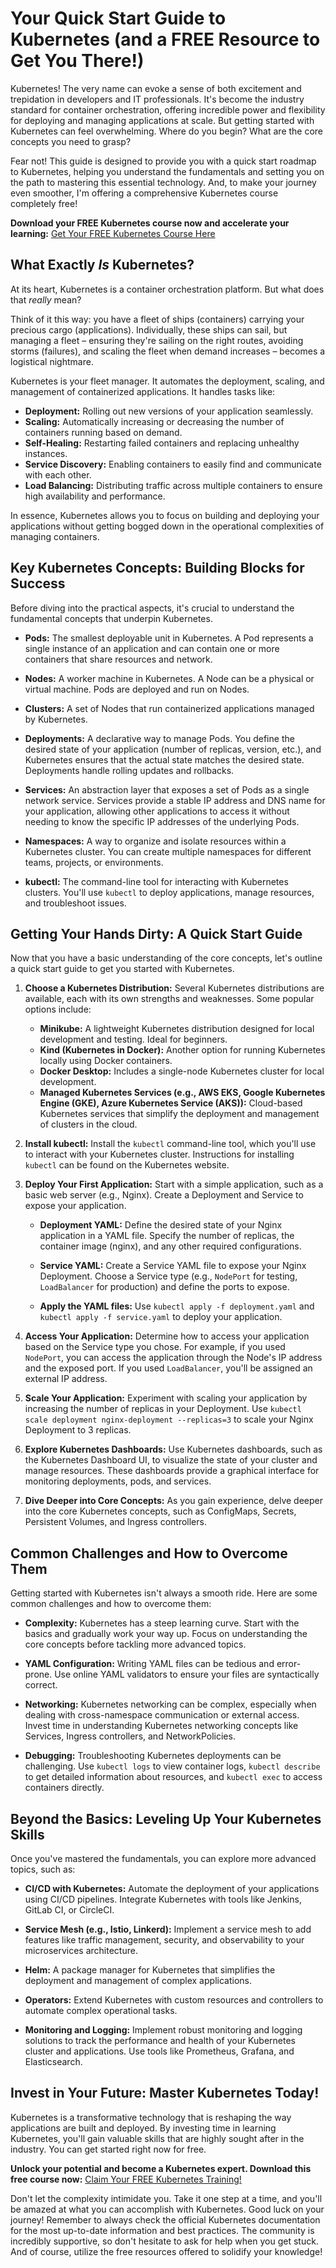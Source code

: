 # Your Quick Start Guide to Kubernetes (and a FREE Resource to Get You There!)

Kubernetes! The very name can evoke a sense of both excitement and trepidation in developers and IT professionals. It's become the industry standard for container orchestration, offering incredible power and flexibility for deploying and managing applications at scale. But getting started with Kubernetes can feel overwhelming. Where do you begin? What are the core concepts you need to grasp?

Fear not! This guide is designed to provide you with a quick start roadmap to Kubernetes, helping you understand the fundamentals and setting you on the path to mastering this essential technology. And, to make your journey even smoother, I'm offering a comprehensive Kubernetes course completely free!

**Download your FREE Kubernetes course now and accelerate your learning:** [Get Your FREE Kubernetes Course Here](https://udemywork.com/quick-start-kubernetes-epub)

## What Exactly *Is* Kubernetes?

At its heart, Kubernetes is a container orchestration platform. But what does that *really* mean?

Think of it this way: you have a fleet of ships (containers) carrying your precious cargo (applications). Individually, these ships can sail, but managing a fleet – ensuring they're sailing on the right routes, avoiding storms (failures), and scaling the fleet when demand increases – becomes a logistical nightmare.

Kubernetes is your fleet manager. It automates the deployment, scaling, and management of containerized applications. It handles tasks like:

*   **Deployment:** Rolling out new versions of your application seamlessly.
*   **Scaling:** Automatically increasing or decreasing the number of containers running based on demand.
*   **Self-Healing:** Restarting failed containers and replacing unhealthy instances.
*   **Service Discovery:** Enabling containers to easily find and communicate with each other.
*   **Load Balancing:** Distributing traffic across multiple containers to ensure high availability and performance.

In essence, Kubernetes allows you to focus on building and deploying your applications without getting bogged down in the operational complexities of managing containers.

## Key Kubernetes Concepts: Building Blocks for Success

Before diving into the practical aspects, it's crucial to understand the fundamental concepts that underpin Kubernetes.

*   **Pods:** The smallest deployable unit in Kubernetes. A Pod represents a single instance of an application and can contain one or more containers that share resources and network.

*   **Nodes:** A worker machine in Kubernetes. A Node can be a physical or virtual machine. Pods are deployed and run on Nodes.

*   **Clusters:** A set of Nodes that run containerized applications managed by Kubernetes.

*   **Deployments:**  A declarative way to manage Pods.  You define the desired state of your application (number of replicas, version, etc.), and Kubernetes ensures that the actual state matches the desired state. Deployments handle rolling updates and rollbacks.

*   **Services:**  An abstraction layer that exposes a set of Pods as a single network service.  Services provide a stable IP address and DNS name for your application, allowing other applications to access it without needing to know the specific IP addresses of the underlying Pods.

*   **Namespaces:** A way to organize and isolate resources within a Kubernetes cluster. You can create multiple namespaces for different teams, projects, or environments.

*   **kubectl:** The command-line tool for interacting with Kubernetes clusters.  You'll use `kubectl` to deploy applications, manage resources, and troubleshoot issues.

## Getting Your Hands Dirty: A Quick Start Guide

Now that you have a basic understanding of the core concepts, let's outline a quick start guide to get you started with Kubernetes.

1.  **Choose a Kubernetes Distribution:** Several Kubernetes distributions are available, each with its own strengths and weaknesses. Some popular options include:

    *   **Minikube:** A lightweight Kubernetes distribution designed for local development and testing. Ideal for beginners.
    *   **Kind (Kubernetes in Docker):** Another option for running Kubernetes locally using Docker containers.
    *   **Docker Desktop:** Includes a single-node Kubernetes cluster for local development.
    *   **Managed Kubernetes Services (e.g., AWS EKS, Google Kubernetes Engine (GKE), Azure Kubernetes Service (AKS)):** Cloud-based Kubernetes services that simplify the deployment and management of clusters in the cloud.

2.  **Install kubectl:**  Install the `kubectl` command-line tool, which you'll use to interact with your Kubernetes cluster.  Instructions for installing `kubectl` can be found on the Kubernetes website.

3.  **Deploy Your First Application:**  Start with a simple application, such as a basic web server (e.g., Nginx).  Create a Deployment and Service to expose your application.

    *   **Deployment YAML:** Define the desired state of your Nginx application in a YAML file. Specify the number of replicas, the container image (nginx), and any other required configurations.

    *   **Service YAML:**  Create a Service YAML file to expose your Nginx Deployment. Choose a Service type (e.g., `NodePort` for testing, `LoadBalancer` for production) and define the ports to expose.

    *   **Apply the YAML files:**  Use `kubectl apply -f deployment.yaml` and `kubectl apply -f service.yaml` to deploy your application.

4.  **Access Your Application:**  Determine how to access your application based on the Service type you chose.  For example, if you used `NodePort`, you can access the application through the Node's IP address and the exposed port.  If you used `LoadBalancer`, you'll be assigned an external IP address.

5.  **Scale Your Application:**  Experiment with scaling your application by increasing the number of replicas in your Deployment.  Use `kubectl scale deployment nginx-deployment --replicas=3` to scale your Nginx Deployment to 3 replicas.

6.  **Explore Kubernetes Dashboards:** Use Kubernetes dashboards, such as the Kubernetes Dashboard UI, to visualize the state of your cluster and manage resources.  These dashboards provide a graphical interface for monitoring deployments, pods, and services.

7.  **Dive Deeper into Core Concepts:** As you gain experience, delve deeper into the core Kubernetes concepts, such as ConfigMaps, Secrets, Persistent Volumes, and Ingress controllers.

## Common Challenges and How to Overcome Them

Getting started with Kubernetes isn't always a smooth ride. Here are some common challenges and how to overcome them:

*   **Complexity:** Kubernetes has a steep learning curve. Start with the basics and gradually work your way up. Focus on understanding the core concepts before tackling more advanced topics.

*   **YAML Configuration:** Writing YAML files can be tedious and error-prone. Use online YAML validators to ensure your files are syntactically correct.

*   **Networking:** Kubernetes networking can be complex, especially when dealing with cross-namespace communication or external access. Invest time in understanding Kubernetes networking concepts like Services, Ingress controllers, and NetworkPolicies.

*   **Debugging:** Troubleshooting Kubernetes deployments can be challenging. Use `kubectl logs` to view container logs, `kubectl describe` to get detailed information about resources, and `kubectl exec` to access containers directly.

## Beyond the Basics: Leveling Up Your Kubernetes Skills

Once you've mastered the fundamentals, you can explore more advanced topics, such as:

*   **CI/CD with Kubernetes:** Automate the deployment of your applications using CI/CD pipelines. Integrate Kubernetes with tools like Jenkins, GitLab CI, or CircleCI.

*   **Service Mesh (e.g., Istio, Linkerd):** Implement a service mesh to add features like traffic management, security, and observability to your microservices architecture.

*   **Helm:** A package manager for Kubernetes that simplifies the deployment and management of complex applications.

*   **Operators:** Extend Kubernetes with custom resources and controllers to automate complex operational tasks.

*   **Monitoring and Logging:** Implement robust monitoring and logging solutions to track the performance and health of your Kubernetes cluster and applications. Use tools like Prometheus, Grafana, and Elasticsearch.

## Invest in Your Future: Master Kubernetes Today!

Kubernetes is a transformative technology that is reshaping the way applications are built and deployed. By investing time in learning Kubernetes, you'll gain valuable skills that are highly sought after in the industry. You can get started right now for free.

**Unlock your potential and become a Kubernetes expert. Download this free course now:** [Claim Your FREE Kubernetes Training!](https://udemywork.com/quick-start-kubernetes-epub)

Don't let the complexity intimidate you. Take it one step at a time, and you'll be amazed at what you can accomplish with Kubernetes. Good luck on your journey! Remember to always check the official Kubernetes documentation for the most up-to-date information and best practices. The community is incredibly supportive, so don't hesitate to ask for help when you get stuck. And of course, utilize the free resources offered to solidify your knowledge!
